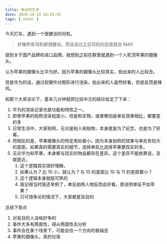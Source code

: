 ```yaml
---
title: 争论的艺术
date: 2020-10-19 20:03:45
tags: [ other ]
---
```


今天打车，遇到一个很健谈的司机。

> 好像所有司机都很健谈，而且谈过之后司机的态度就会 MAX



提到关于国产品牌和进口品牌。我想到之前在群里就遇到一个人死顶苹果的摄像头。

认为苹果的摄像头比华为好。因为苹果的摄像头比较真实，拍出来的人比较丑。

但是华为的话，通过软硬件对图形进行渲染，拍出来的人虽然好看，但是反而是辣鸡。



和那个大哥谈论下，基本几分钟就把比较中立的结论给定了下来：

1. 华为的渲染记录也是功能和特性之一。
2. 即使苹果的拍照渲染程度小，但是和实物，或者哪怕是单反效果相比，都要差的多
3. 日常生活中，大家拍照，无论是拍人和拍物，本身就是为了纪念，也是为了好看。
4. 而相反的是，苹果摄像头的特定用处极小。因为本身拍照的效果与单反有较大的差距，如果真的需要真实的细节，选择单反比选择苹果要现实的多。
5. 无论华为和苹果，本身都与现实的物品都存在差异。这个差异不能依靠说，丑就是近。
   1. 这个逻辑其实很好理解。
   2. 如果认为 7 比 10 小，就认为 7 与 10 的差距比 10 与 11 的差距要小？
   3. 这个逻辑本身就挺可笑的
   4. 我记得当时我还举例了，单反拍照人物反而会好看，那说明单反不如苹果？
   5. 只可惜争论的情况下，大家都是盲目的



总结下观点

1. 对盲目的人没啥好争的
2. 事件大多有两面性，得从两面性去分析
3. 事件会在某个场景下，可能会往一个方向的极端去
4. 苹果的摄像头，真的垃圾

